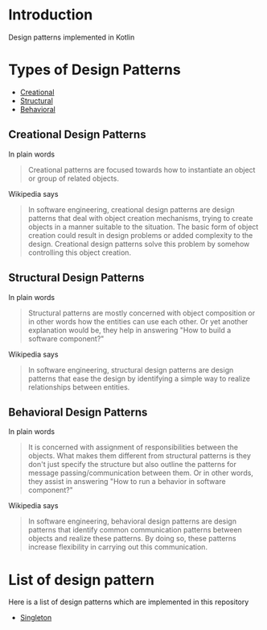 # Introduction

Design patterns implemented in Kotlin

# Types of Design Patterns

* [Creational](#creational-design-patterns)
* [Structural](#structural-design-patterns)
* [Behavioral](#behavioral-design-patterns)

## Creational Design Patterns

In plain words
> Creational patterns are focused towards how to instantiate an object or group of related objects.

Wikipedia says
> In software engineering, creational design patterns are design patterns that deal with object creation mechanisms,
> trying to create objects in a manner suitable to the situation. The basic form of object creation could result
> in design problems or added complexity to the design. Creational design patterns solve this problem by somehow
> controlling this object creation.

## Structural Design Patterns

In plain words
> Structural patterns are mostly concerned with object composition or in other words how the entities can use each other.
> Or yet another explanation would be, they help in answering "How to build a software component?"

Wikipedia says
> In software engineering, structural design patterns are design patterns that ease the design by identifying a simple
> way to realize relationships between entities.

## Behavioral Design Patterns

In plain words
> It is concerned with assignment of responsibilities between the objects. What makes them different from structural
> patterns is they don't just specify the structure but also outline the patterns for message passing/communication
> between them. Or in other words, they assist in answering "How to run a behavior in software component?"

Wikipedia says
> In software engineering, behavioral design patterns are design patterns that identify common communication patterns
> between objects and realize these patterns. By doing so, these patterns increase flexibility in carrying out this
> communication.

# List of design pattern

Here is a list of design patterns which are implemented in this repository

* [Singleton](https://github.com/SemihBKGR/kotlin-design-patterns/tree/master/singleton#singleton)